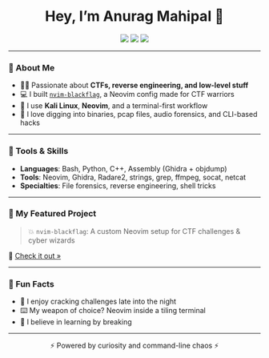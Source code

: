 <h1 align="center">Hey, I’m Anurag Mahipal 👋</h1>
<p align="center">
  <img src="https://img.shields.io/badge/-CTF%20Player-purple?style=flat-square" />
  <img src="https://img.shields.io/badge/-Reverse%20Engineer-informational?style=flat-square" />
  <img src="https://img.shields.io/badge/-Linux%20User-black?style=flat-square" />
</p>

---

### 🧠 About Me

- 🏴‍☠️ Passionate about **CTFs, reverse engineering, and low-level stuff**
- 💻 I built [`nvim-blackflag`](https://github.com/Anuragmahipal/nvim-blackflag), a Neovim config made for CTF warriors
- 🧰 I use **Kali Linux**, **Neovim**, and a terminal-first workflow
- 🔐 I love digging into binaries, pcap files, audio forensics, and CLI-based hacks

---

### 🔧 Tools & Skills

- **Languages**: Bash, Python, C++, Assembly (Ghidra + objdump)
- **Tools**: Neovim, Ghidra, Radare2, strings, grep, ffmpeg, socat, netcat
- **Specialties**: File forensics, reverse engineering, shell tricks

---

### 🚀 My Featured Project

> 💥 `nvim-blackflag`: A custom Neovim setup for CTF challenges & cyber wizards

🔗 [Check it out »](https://github.com/Anuragmahipal/nvim-blackflag)

---

### 🎯 Fun Facts

- 🧩 I enjoy cracking challenges late into the night
- ⌨️ My weapon of choice? Neovim inside a tiling terminal
- 🧠 I believe in learning by breaking

---

<p align="center">⚡ Powered by curiosity and command-line chaos ⚡</p>

